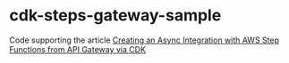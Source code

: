 # cdk-steps-gateway-sample

Code supporting the article [Creating an Async Integration with AWS Step Functions from API Gateway via CDK](https://www.binaryheap.com/creating-an-async-integration-with-aws-step-functions-from-api-gateway-via-cdk/)
